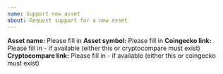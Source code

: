 ```yaml
---
name: Support new asset
about: Request support for a new asset
---
```


<!-- You can request for official support of an asset by filling in this template. But you can also easily add support for it on your local copy by following this guide: https://docs.rotki.com/usage-guides/assets.html#adding-editing-an-asset -->


**Asset name:** Please fill in
**Asset symbol:** Please fill in
**Coingecko link:** Please fill in - if available (either this or cryptocompare must exist)
**Cryptocompare link:** Please fill in - if available (either this or coingecko must exist)


